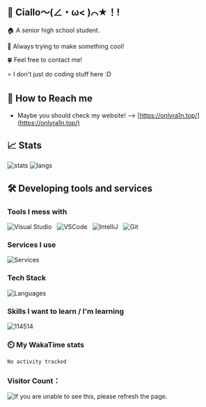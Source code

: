 ## 👋 Ciallo～(∠・ω< )⌒★！!

🏠 A senior high school student.

🚀 Always trying to make something cool!

🍀 Feel free to contact me!

⭐ I don't just do coding stuff here :D

## 📱 How to Reach me

- Maybe you should check my website! --> [https://onlyra1n.top/](https://onlyra1n.top/)

## 📈 Stats

![stats](https://github-readme-stats.vercel.app/api?username=hexadecimal233&theme=dracula&show_icons=true)
![langs](https://github-readme-stats.vercel.app/api/top-langs/?username=hexadecimal233&theme=dracula&layout=compact)

## 🛠️ Developing tools and services

### Tools I mess with

![Visual Studio](https://img.shields.io/badge/Editor-Visual_Studio-white?style=flat-square&logo=visualstudio&color=4abf8a)
&nbsp;
![VSCode](https://img.shields.io/badge/Editor-Visual_Studio_Code-white?style=flat-square&logo=visualstudiocode&color=4abf8a)
&nbsp;
![IntelliJ](https://img.shields.io/badge/Editor-IntelliJ-white?style=flat-square&logo=IntelliJ+IDEA&color=4abf8a)
&nbsp;
![Git](https://img.shields.io/badge/VCS-Git-white?style=flat-square&logo=Git&color=4abf8a)&nbsp;

### Services I use

![Services](https://skillicons.dev/icons?i=github,vercel,cloudflare,gradle)

### Tech Stack

![Languages](https://skillicons.dev/icons?i=java,js,py,cs,markdown)

### Skills I want to learn / I'm learning

![114514](https://skillicons.dev/icons?i=ae,aws,gcp,nginx,mongodb,php,blender,c,cpp,cmake,figma,godot,ps,pr,ai,unity)

### ⏲️ My WakaTime stats

<!--START_SECTION:waka-->

```txt
No activity tracked
```

<!--END_SECTION:waka-->

<h3>Visitor Count：</h3>
<img src="https://moe-counter.glitch.me/get/@6475578645547358?theme=moebooru" alt="If you are unable to see this, please refresh the page.">
